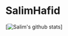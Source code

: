 # SalimHafid


[![Salim's github stats](https://github-readme-stats.vercel.app/api?username=SalimHFX)]
